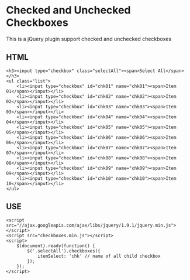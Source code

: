 # Checked and Unchecked Checkboxes

This is a jQuery plugin support checked and unchecked checkboxes

## HTML

    <h3><input type="checkbox" class="selectAll"><span>Select All</span></h3>
	<ul class="list">
		<li><input type="checkbox" id="chk01" name="chk01"><span>Item 01</span></input></li>
		<li><input type="checkbox" id="chk02" name="chk02"><span>Item 02</span></input></li>
		<li><input type="checkbox" id="chk03" name="chk03"><span>Item 03</span></input></li>
		<li><input type="checkbox" id="chk04" name="chk04"><span>Item 04</span></input></li>
		<li><input type="checkbox" id="chk05" name="chk05"><span>Item 05</span></input></li>
		<li><input type="checkbox" id="chk06" name="chk06"><span>Item 06</span></input></li>
		<li><input type="checkbox" id="chk07" name="chk07"><span>Item 07</span></input></li>
		<li><input type="checkbox" id="chk08" name="chk08"><span>Item 08</span></input></li>
		<li><input type="checkbox" id="chk09" name="chk09"><span>Item 09</span></input></li>
		<li><input type="checkbox" id="chk10" name="chk10"><span>Item 10</span></input></li>
	</ul>

## USE
	<script src="//ajax.googleapis.com/ajax/libs/jquery/1.9.1/jquery.min.js"></script>
	<script src="checkboxes.min.js"></script>
	<script>
		$(document).ready(function() {
			$('.selectAll').checkboxes({
				itemSelect: 'chk' // name of all child checkbox
			});
		});
	</script>